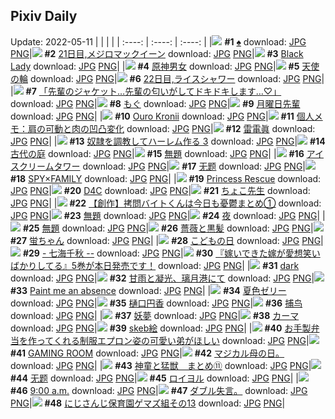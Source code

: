 ## Pixiv Daily
Update: 2022-05-11
|      |      |      |
| :----: | :----: | :----: |
|![](https://pixiv.microyu.workers.dev/c/240x480/img-master/img/2022/05/09/00/00/02/98214912_p0_master1200.jpg) **#1** [♠️](https://www.pixiv.net/artworks/98214912) download: [JPG](https://pixiv.microyu.workers.dev/img-original/img/2022/05/09/00/00/02/98214912_p0.jpg) [PNG](https://pixiv.microyu.workers.dev/img-original/img/2022/05/09/00/00/02/98214912_p0.png)|![](https://pixiv.microyu.workers.dev/c/240x480/img-master/img/2022/05/09/00/00/07/98214968_p0_master1200.jpg) **#2** [21日目,メジロマックイーン](https://www.pixiv.net/artworks/98214968) download: [JPG](https://pixiv.microyu.workers.dev/img-original/img/2022/05/09/00/00/07/98214968_p0.jpg) [PNG](https://pixiv.microyu.workers.dev/img-original/img/2022/05/09/00/00/07/98214968_p0.png)|![](https://pixiv.microyu.workers.dev/c/240x480/img-master/img/2022/05/10/00/00/01/98236994_p0_master1200.jpg) **#3** [Black Lady](https://www.pixiv.net/artworks/98236994) download: [JPG](https://pixiv.microyu.workers.dev/img-original/img/2022/05/10/00/00/01/98236994_p0.jpg) [PNG](https://pixiv.microyu.workers.dev/img-original/img/2022/05/10/00/00/01/98236994_p0.png)|
|![](https://pixiv.microyu.workers.dev/c/240x480/img-master/img/2022/05/09/02/32/57/98218615_p0_master1200.jpg) **#4** [原神男女](https://www.pixiv.net/artworks/98218615) download: [JPG](https://pixiv.microyu.workers.dev/img-original/img/2022/05/09/02/32/57/98218615_p0.jpg) [PNG](https://pixiv.microyu.workers.dev/img-original/img/2022/05/09/02/32/57/98218615_p0.png)|![](https://pixiv.microyu.workers.dev/c/240x480/img-master/img/2022/05/10/21/03/04/98254356_p0_master1200.jpg) **#5** [天使の輪](https://www.pixiv.net/artworks/98254356) download: [JPG](https://pixiv.microyu.workers.dev/img-original/img/2022/05/10/21/03/04/98254356_p0.jpg) [PNG](https://pixiv.microyu.workers.dev/img-original/img/2022/05/10/21/03/04/98254356_p0.png)|![](https://pixiv.microyu.workers.dev/c/240x480/img-master/img/2022/05/10/13/04/01/98237066_p0_master1200.jpg) **#6** [22日目,ライスシャワー](https://www.pixiv.net/artworks/98237066) download: [JPG](https://pixiv.microyu.workers.dev/img-original/img/2022/05/10/13/04/01/98237066_p0.jpg) [PNG](https://pixiv.microyu.workers.dev/img-original/img/2022/05/10/13/04/01/98237066_p0.png)|
|![](https://pixiv.microyu.workers.dev/c/240x480/img-master/img/2022/05/09/08/03/31/98221612_p0_master1200.jpg) **#7** [「先輩のジャケット…先輩の匂いがしてドキドキします…♡」](https://www.pixiv.net/artworks/98221612) download: [JPG](https://pixiv.microyu.workers.dev/img-original/img/2022/05/09/08/03/31/98221612_p0.jpg) [PNG](https://pixiv.microyu.workers.dev/img-original/img/2022/05/09/08/03/31/98221612_p0.png)|![](https://pixiv.microyu.workers.dev/c/240x480/img-master/img/2022/05/09/00/06/24/98215373_p0_master1200.jpg) **#8** [もぐ](https://www.pixiv.net/artworks/98215373) download: [JPG](https://pixiv.microyu.workers.dev/img-original/img/2022/05/09/00/06/24/98215373_p0.jpg) [PNG](https://pixiv.microyu.workers.dev/img-original/img/2022/05/09/00/06/24/98215373_p0.png)|![](https://pixiv.microyu.workers.dev/c/240x480/img-master/img/2022/05/09/07/37/17/98221338_p0_master1200.jpg) **#9** [月曜日先輩](https://www.pixiv.net/artworks/98221338) download: [JPG](https://pixiv.microyu.workers.dev/img-original/img/2022/05/09/07/37/17/98221338_p0.jpg) [PNG](https://pixiv.microyu.workers.dev/img-original/img/2022/05/09/07/37/17/98221338_p0.png)|
|![](https://pixiv.microyu.workers.dev/c/240x480/img-master/img/2022/05/10/18/53/18/98236993_p0_master1200.jpg) **#10** [Ouro Kronii](https://www.pixiv.net/artworks/98236993) download: [JPG](https://pixiv.microyu.workers.dev/img-original/img/2022/05/10/18/53/18/98236993_p0.jpg) [PNG](https://pixiv.microyu.workers.dev/img-original/img/2022/05/10/18/53/18/98236993_p0.png)|![](https://pixiv.microyu.workers.dev/c/240x480/img-master/img/2022/05/10/09/00/01/98243823_p0_master1200.jpg) **#11** [個人メモ：肩の可動と肉の凹凸変化](https://www.pixiv.net/artworks/98243823) download: [JPG](https://pixiv.microyu.workers.dev/img-original/img/2022/05/10/09/00/01/98243823_p0.jpg) [PNG](https://pixiv.microyu.workers.dev/img-original/img/2022/05/10/09/00/01/98243823_p0.png)|![](https://pixiv.microyu.workers.dev/c/240x480/img-master/img/2022/05/09/00/09/01/98215475_p0_master1200.jpg) **#12** [雷電眞](https://www.pixiv.net/artworks/98215475) download: [JPG](https://pixiv.microyu.workers.dev/img-original/img/2022/05/09/00/09/01/98215475_p0.jpg) [PNG](https://pixiv.microyu.workers.dev/img-original/img/2022/05/09/00/09/01/98215475_p0.png)|
|![](https://pixiv.microyu.workers.dev/c/240x480/img-master/img/2022/05/09/00/30/05/98216207_p0_master1200.jpg) **#13** [奴隷を調教してハーレム作る 3](https://www.pixiv.net/artworks/98216207) download: [JPG](https://pixiv.microyu.workers.dev/img-original/img/2022/05/09/00/30/05/98216207_p0.jpg) [PNG](https://pixiv.microyu.workers.dev/img-original/img/2022/05/09/00/30/05/98216207_p0.png)|![](https://pixiv.microyu.workers.dev/c/240x480/img-master/img/2022/05/09/07/30/00/98221280_p0_master1200.jpg) **#14** [古代の庭](https://www.pixiv.net/artworks/98221280) download: [JPG](https://pixiv.microyu.workers.dev/img-original/img/2022/05/09/07/30/00/98221280_p0.jpg) [PNG](https://pixiv.microyu.workers.dev/img-original/img/2022/05/09/07/30/00/98221280_p0.png)|![](https://pixiv.microyu.workers.dev/c/240x480/img-master/img/2022/05/09/11/54/16/98223746_p0_master1200.jpg) **#15** [無題](https://www.pixiv.net/artworks/98223746) download: [JPG](https://pixiv.microyu.workers.dev/img-original/img/2022/05/09/11/54/16/98223746_p0.jpg) [PNG](https://pixiv.microyu.workers.dev/img-original/img/2022/05/09/11/54/16/98223746_p0.png)|
|![](https://pixiv.microyu.workers.dev/c/240x480/img-master/img/2022/05/09/20/30/00/98231412_p0_master1200.jpg) **#16** [アイスクリームタワー](https://www.pixiv.net/artworks/98231412) download: [JPG](https://pixiv.microyu.workers.dev/img-original/img/2022/05/09/20/30/00/98231412_p0.jpg) [PNG](https://pixiv.microyu.workers.dev/img-original/img/2022/05/09/20/30/00/98231412_p0.png)|![](https://pixiv.microyu.workers.dev/c/240x480/img-master/img/2022/05/09/10/33/24/98222854_p0_master1200.jpg) **#17** [无题](https://www.pixiv.net/artworks/98222854) download: [JPG](https://pixiv.microyu.workers.dev/img-original/img/2022/05/09/10/33/24/98222854_p0.jpg) [PNG](https://pixiv.microyu.workers.dev/img-original/img/2022/05/09/10/33/24/98222854_p0.png)|![](https://pixiv.microyu.workers.dev/c/240x480/img-master/img/2022/05/09/00/42/11/98216526_p0_master1200.jpg) **#18** [SPY×FAMILY](https://www.pixiv.net/artworks/98216526) download: [JPG](https://pixiv.microyu.workers.dev/img-original/img/2022/05/09/00/42/11/98216526_p0.jpg) [PNG](https://pixiv.microyu.workers.dev/img-original/img/2022/05/09/00/42/11/98216526_p0.png)|
|![](https://pixiv.microyu.workers.dev/c/240x480/img-master/img/2022/05/09/23/00/04/98235356_p0_master1200.jpg) **#19** [Princess Rescue](https://www.pixiv.net/artworks/98235356) download: [JPG](https://pixiv.microyu.workers.dev/img-original/img/2022/05/09/23/00/04/98235356_p0.jpg) [PNG](https://pixiv.microyu.workers.dev/img-original/img/2022/05/09/23/00/04/98235356_p0.png)|![](https://pixiv.microyu.workers.dev/c/240x480/img-master/img/2022/05/09/00/00/21/98215056_p0_master1200.jpg) **#20** [D4C](https://www.pixiv.net/artworks/98215056) download: [JPG](https://pixiv.microyu.workers.dev/img-original/img/2022/05/09/00/00/21/98215056_p0.jpg) [PNG](https://pixiv.microyu.workers.dev/img-original/img/2022/05/09/00/00/21/98215056_p0.png)|![](https://pixiv.microyu.workers.dev/c/240x480/img-master/img/2022/05/09/00/00/02/98214917_p0_master1200.jpg) **#21** [ちょこ先生](https://www.pixiv.net/artworks/98214917) download: [JPG](https://pixiv.microyu.workers.dev/img-original/img/2022/05/09/00/00/02/98214917_p0.jpg) [PNG](https://pixiv.microyu.workers.dev/img-original/img/2022/05/09/00/00/02/98214917_p0.png)|
|![](https://pixiv.microyu.workers.dev/c/240x480/img-master/img/2022/05/10/20/00/06/98252747_p0_master1200.jpg) **#22** [【創作】拷問バイトくんは今日も憂鬱まとめ①](https://www.pixiv.net/artworks/98252747) download: [JPG](https://pixiv.microyu.workers.dev/img-original/img/2022/05/10/20/00/06/98252747_p0.jpg) [PNG](https://pixiv.microyu.workers.dev/img-original/img/2022/05/10/20/00/06/98252747_p0.png)|![](https://pixiv.microyu.workers.dev/c/240x480/img-master/img/2022/05/09/13/09/09/98224664_p0_master1200.jpg) **#23** [無題](https://www.pixiv.net/artworks/98224664) download: [JPG](https://pixiv.microyu.workers.dev/img-original/img/2022/05/09/13/09/09/98224664_p0.jpg) [PNG](https://pixiv.microyu.workers.dev/img-original/img/2022/05/09/13/09/09/98224664_p0.png)|![](https://pixiv.microyu.workers.dev/c/240x480/img-master/img/2022/05/09/11/49/03/98223673_p0_master1200.jpg) **#24** [夜](https://www.pixiv.net/artworks/98223673) download: [JPG](https://pixiv.microyu.workers.dev/img-original/img/2022/05/09/11/49/03/98223673_p0.jpg) [PNG](https://pixiv.microyu.workers.dev/img-original/img/2022/05/09/11/49/03/98223673_p0.png)|
|![](https://pixiv.microyu.workers.dev/c/240x480/img-master/img/2022/05/10/20/28/38/98253450_p0_master1200.jpg) **#25** [無題](https://www.pixiv.net/artworks/98253450) download: [JPG](https://pixiv.microyu.workers.dev/img-original/img/2022/05/10/20/28/38/98253450_p0.jpg) [PNG](https://pixiv.microyu.workers.dev/img-original/img/2022/05/10/20/28/38/98253450_p0.png)|![](https://pixiv.microyu.workers.dev/c/240x480/img-master/img/2022/05/10/00/00/04/98237021_p0_master1200.jpg) **#26** [薔薇と黒髪](https://www.pixiv.net/artworks/98237021) download: [JPG](https://pixiv.microyu.workers.dev/img-original/img/2022/05/10/00/00/04/98237021_p0.jpg) [PNG](https://pixiv.microyu.workers.dev/img-original/img/2022/05/10/00/00/04/98237021_p0.png)|![](https://pixiv.microyu.workers.dev/c/240x480/img-master/img/2022/05/09/14/47/47/98225740_p0_master1200.jpg) **#27** [蛍ちゃん](https://www.pixiv.net/artworks/98225740) download: [JPG](https://pixiv.microyu.workers.dev/img-original/img/2022/05/09/14/47/47/98225740_p0.jpg) [PNG](https://pixiv.microyu.workers.dev/img-original/img/2022/05/09/14/47/47/98225740_p0.png)|
|![](https://pixiv.microyu.workers.dev/c/240x480/img-master/img/2022/05/09/01/02/26/98216993_p0_master1200.jpg) **#28** [こどもの日](https://www.pixiv.net/artworks/98216993) download: [JPG](https://pixiv.microyu.workers.dev/img-original/img/2022/05/09/01/02/26/98216993_p0.jpg) [PNG](https://pixiv.microyu.workers.dev/img-original/img/2022/05/09/01/02/26/98216993_p0.png)|![](https://pixiv.microyu.workers.dev/c/240x480/img-master/img/2022/05/10/13/25/49/98215008_p0_master1200.jpg) **#29** [- 七海千秋 --](https://www.pixiv.net/artworks/98215008) download: [JPG](https://pixiv.microyu.workers.dev/img-original/img/2022/05/10/13/25/49/98215008_p0.jpg) [PNG](https://pixiv.microyu.workers.dev/img-original/img/2022/05/10/13/25/49/98215008_p0.png)|![](https://pixiv.microyu.workers.dev/c/240x480/img-master/img/2022/05/09/02/36/16/98218653_p0_master1200.jpg) **#30** [『嫁いできた嫁が愛想笑いばかりしてる』5巻が本日発売です！](https://www.pixiv.net/artworks/98218653) download: [JPG](https://pixiv.microyu.workers.dev/img-original/img/2022/05/09/02/36/16/98218653_p0.jpg) [PNG](https://pixiv.microyu.workers.dev/img-original/img/2022/05/09/02/36/16/98218653_p0.png)|
|![](https://pixiv.microyu.workers.dev/c/240x480/img-master/img/2022/05/09/00/00/04/98214934_p0_master1200.jpg) **#31** [dark](https://www.pixiv.net/artworks/98214934) download: [JPG](https://pixiv.microyu.workers.dev/img-original/img/2022/05/09/00/00/04/98214934_p0.jpg) [PNG](https://pixiv.microyu.workers.dev/img-original/img/2022/05/09/00/00/04/98214934_p0.png)|![](https://pixiv.microyu.workers.dev/c/240x480/img-master/img/2022/05/09/00/16/02/98215752_p0_master1200.jpg) **#32** [甘雨と凝光、璃月港にて](https://www.pixiv.net/artworks/98215752) download: [JPG](https://pixiv.microyu.workers.dev/img-original/img/2022/05/09/00/16/02/98215752_p0.jpg) [PNG](https://pixiv.microyu.workers.dev/img-original/img/2022/05/09/00/16/02/98215752_p0.png)|![](https://pixiv.microyu.workers.dev/c/240x480/img-master/img/2022/05/10/00/42/13/98238579_p0_master1200.jpg) **#33** [Paint me an absence](https://www.pixiv.net/artworks/98238579) download: [JPG](https://pixiv.microyu.workers.dev/img-original/img/2022/05/10/00/42/13/98238579_p0.jpg) [PNG](https://pixiv.microyu.workers.dev/img-original/img/2022/05/10/00/42/13/98238579_p0.png)|
|![](https://pixiv.microyu.workers.dev/c/240x480/img-master/img/2022/05/10/20/30/01/98253483_p0_master1200.jpg) **#34** [夏色ゼリー](https://www.pixiv.net/artworks/98253483) download: [JPG](https://pixiv.microyu.workers.dev/img-original/img/2022/05/10/20/30/01/98253483_p0.jpg) [PNG](https://pixiv.microyu.workers.dev/img-original/img/2022/05/10/20/30/01/98253483_p0.png)|![](https://pixiv.microyu.workers.dev/c/240x480/img-master/img/2022/05/09/00/04/51/98215305_p0_master1200.jpg) **#35** [樋口円香](https://www.pixiv.net/artworks/98215305) download: [JPG](https://pixiv.microyu.workers.dev/img-original/img/2022/05/09/00/04/51/98215305_p0.jpg) [PNG](https://pixiv.microyu.workers.dev/img-original/img/2022/05/09/00/04/51/98215305_p0.png)|![](https://pixiv.microyu.workers.dev/c/240x480/img-master/img/2022/05/10/01/27/46/98239594_p0_master1200.jpg) **#36** [捕鸟](https://www.pixiv.net/artworks/98239594) download: [JPG](https://pixiv.microyu.workers.dev/img-original/img/2022/05/10/01/27/46/98239594_p0.jpg) [PNG](https://pixiv.microyu.workers.dev/img-original/img/2022/05/10/01/27/46/98239594_p0.png)|
|![](https://pixiv.microyu.workers.dev/c/240x480/img-master/img/2022/05/09/15/31/53/98226230_p0_master1200.jpg) **#37** [妖夢](https://www.pixiv.net/artworks/98226230) download: [JPG](https://pixiv.microyu.workers.dev/img-original/img/2022/05/09/15/31/53/98226230_p0.jpg) [PNG](https://pixiv.microyu.workers.dev/img-original/img/2022/05/09/15/31/53/98226230_p0.png)|![](https://pixiv.microyu.workers.dev/c/240x480/img-master/img/2022/05/09/21/58/15/98233619_p0_master1200.jpg) **#38** [カーマ](https://www.pixiv.net/artworks/98233619) download: [JPG](https://pixiv.microyu.workers.dev/img-original/img/2022/05/09/21/58/15/98233619_p0.jpg) [PNG](https://pixiv.microyu.workers.dev/img-original/img/2022/05/09/21/58/15/98233619_p0.png)|![](https://pixiv.microyu.workers.dev/c/240x480/img-master/img/2022/05/09/00/06/49/98215399_p0_master1200.jpg) **#39** [skeb絵](https://www.pixiv.net/artworks/98215399) download: [JPG](https://pixiv.microyu.workers.dev/img-original/img/2022/05/09/00/06/49/98215399_p0.jpg) [PNG](https://pixiv.microyu.workers.dev/img-original/img/2022/05/09/00/06/49/98215399_p0.png)|
|![](https://pixiv.microyu.workers.dev/c/240x480/img-master/img/2022/05/09/08/45/28/98221962_p0_master1200.jpg) **#40** [お手製弁当を作ってくれる制服エプロン姿の可愛い弟がほしい](https://www.pixiv.net/artworks/98221962) download: [JPG](https://pixiv.microyu.workers.dev/img-original/img/2022/05/09/08/45/28/98221962_p0.jpg) [PNG](https://pixiv.microyu.workers.dev/img-original/img/2022/05/09/08/45/28/98221962_p0.png)|![](https://pixiv.microyu.workers.dev/c/240x480/img-master/img/2022/05/09/17/46/26/98228148_p0_master1200.jpg) **#41** [GAMING ROOM](https://www.pixiv.net/artworks/98228148) download: [JPG](https://pixiv.microyu.workers.dev/img-original/img/2022/05/09/17/46/26/98228148_p0.jpg) [PNG](https://pixiv.microyu.workers.dev/img-original/img/2022/05/09/17/46/26/98228148_p0.png)|![](https://pixiv.microyu.workers.dev/c/240x480/img-master/img/2022/05/09/12/49/41/98224439_p0_master1200.jpg) **#42** [マジカル母の日。](https://www.pixiv.net/artworks/98224439) download: [JPG](https://pixiv.microyu.workers.dev/img-original/img/2022/05/09/12/49/41/98224439_p0.jpg) [PNG](https://pixiv.microyu.workers.dev/img-original/img/2022/05/09/12/49/41/98224439_p0.png)|
|![](https://pixiv.microyu.workers.dev/c/240x480/img-master/img/2022/05/09/11/13/04/98223242_p0_master1200.jpg) **#43** [神童と猛獣　まとめ⑪](https://www.pixiv.net/artworks/98223242) download: [JPG](https://pixiv.microyu.workers.dev/img-original/img/2022/05/09/11/13/04/98223242_p0.jpg) [PNG](https://pixiv.microyu.workers.dev/img-original/img/2022/05/09/11/13/04/98223242_p0.png)|![](https://pixiv.microyu.workers.dev/c/240x480/img-master/img/2022/05/09/21/01/14/98222481_p0_master1200.jpg) **#44** [无题](https://www.pixiv.net/artworks/98222481) download: [JPG](https://pixiv.microyu.workers.dev/img-original/img/2022/05/09/21/01/14/98222481_p0.jpg) [PNG](https://pixiv.microyu.workers.dev/img-original/img/2022/05/09/21/01/14/98222481_p0.png)|![](https://pixiv.microyu.workers.dev/c/240x480/img-master/img/2022/05/09/08/05/36/98221634_p0_master1200.jpg) **#45** [ロイヨル](https://www.pixiv.net/artworks/98221634) download: [JPG](https://pixiv.microyu.workers.dev/img-original/img/2022/05/09/08/05/36/98221634_p0.jpg) [PNG](https://pixiv.microyu.workers.dev/img-original/img/2022/05/09/08/05/36/98221634_p0.png)|
|![](https://pixiv.microyu.workers.dev/c/240x480/img-master/img/2022/05/09/19/50/45/98230536_p0_master1200.jpg) **#46** [9:00 a.m.](https://www.pixiv.net/artworks/98230536) download: [JPG](https://pixiv.microyu.workers.dev/img-original/img/2022/05/09/19/50/45/98230536_p0.jpg) [PNG](https://pixiv.microyu.workers.dev/img-original/img/2022/05/09/19/50/45/98230536_p0.png)|![](https://pixiv.microyu.workers.dev/c/240x480/img-master/img/2022/05/09/07/33/21/98221029_p0_master1200.jpg) **#47** [ダブル失言。](https://www.pixiv.net/artworks/98221029) download: [JPG](https://pixiv.microyu.workers.dev/img-original/img/2022/05/09/07/33/21/98221029_p0.jpg) [PNG](https://pixiv.microyu.workers.dev/img-original/img/2022/05/09/07/33/21/98221029_p0.png)|![](https://pixiv.microyu.workers.dev/c/240x480/img-master/img/2022/05/09/00/01/07/98215138_p0_master1200.jpg) **#48** [にじさんじ保育園ゲマズ組その13](https://www.pixiv.net/artworks/98215138) download: [JPG](https://pixiv.microyu.workers.dev/img-original/img/2022/05/09/00/01/07/98215138_p0.jpg) [PNG](https://pixiv.microyu.workers.dev/img-original/img/2022/05/09/00/01/07/98215138_p0.png)|
